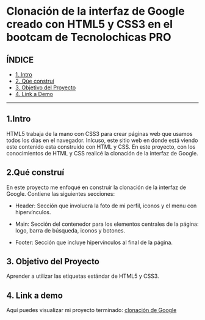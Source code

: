 # Clonación de la interfaz de Google creado con HTML5 y CSS3 en el bootcam de Tecnolochicas PRO


## **ÍNDICE**

* [1. Intro](https://github.com/AlondraRdz01/clonacion_google/edit/main/README.md#1intro)
* [2. Qúe construí](https://github.com/AlondraRdz01/clonacion_google/edit/main/README.md#2qu%C3%A9-constru%C3%AD)
* [3. Objetivo del Proyecto](https://github.com/AlondraRdz01/clonacion_google/edit/main/README.md#3-objetivo-del-proyecto)
* [4. Link a Demo](https://github.com/AlondraRdz01/clonacion_google/edit/main/README.md#4-link-a-demo)

****

## 1.Intro
HTML5 trabaja de la mano con CSS3 para crear páginas web que usamos todos los días en el navegador. Inlcuso, este sitio web en donde está viendo este contenido esta construido con HTML y CSS. En este proyecto, con los conocimientos de HTML y CSS realicé la clonación de la interfaz de Google.

## 2.Qué construí
En este proyecto me enfoqué en construir la clonación de la interfaz de Google.
Contiene las siguientes secciones: 

* Header: Sección que involucra la foto de mi perfil, iconos y el menu con hipervínculos.

* Main: Sección del contenedor para los elementos centrales de la página: logo, barra de búsqueda, iconos y botones. 

* Footer: Sección que incluye hipervínculos al final de la página. 

## 3. Objetivo del Proyecto
Aprender a utilizar las etiquetas estándar de HTML5 y CSS3.

## 4. Link a demo
Aquí puedes visualizar mi proyecto terminado: [clonación de Google](#)

